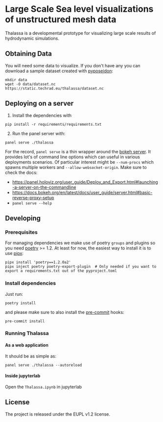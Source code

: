 Large Scale Sea level visualizations of unstructured mesh data
===============================================================

Thalassa is a developmental prototype for visualizing large scale results of hydrodynamic simulations.

## Obtaining Data

You will need some data to visualize. If you don't have any you can download a sample dataset
created with [pyposeidon](https://github.com/ec-jrc/pyPoseidon/):

```
mkdir data
wget -O data/dataset.nc    https://static.techrad.eu/thalassa/dataset.nc
```

## Deploying on a server

1. Install the dependencies with

```
pip install -r requirements/requirements.txt
```

2. Run the panel server with:

```
panel serve ./thalassa
```

For the record, `panel serve` is a thin wrapper around the [bokeh server](https://docs.bokeh.org/en/latest/docs/user_guide/server.html#).
It provides lot's of command line options which can useful in various deployments scenarios.
Of particular interest might be `--num-procs` which spawns multiple workers and
`--allow-websocket-origin`. Make sure to check the docs:

- https://panel.holoviz.org/user_guide/Deploy_and_Export.html#launching-a-server-on-the-commandline
- https://docs.bokeh.org/en/latest/docs/user_guide/server.html#basic-reverse-proxy-setup
- `panel serve --help`

## Developing

### Prerequisites

For managing dependencies we make use of poetry `groups` and plugins so you need [poetry](https://github.com/python-poetry/poetry) >= 1.2.
At least for now, the easiest way to install it is to use [pipx](https://github.com/pypa/pipx):

```
pipx install 'poetry==1.2.0a2'
pipx inject poetry poetry-export-plugin  # Only needed if you want to export a requirements.txt out of the pyproject.toml
```

### Install dependencies

Just run:

```
poetry install
```

and please make sure to also install the [pre-commit](https://pre-commit.com/) hooks:

```
pre-commit install
```

### Running Thalassa

#### As a web application

It should be as simple as:

```
panel serve ./thalassa --autoreload
```

#### Inside jupyterlab

Open the `Thalassa.ipynb` in jupyterlab

## License

The project is released under the EUPL v1.2 license.
